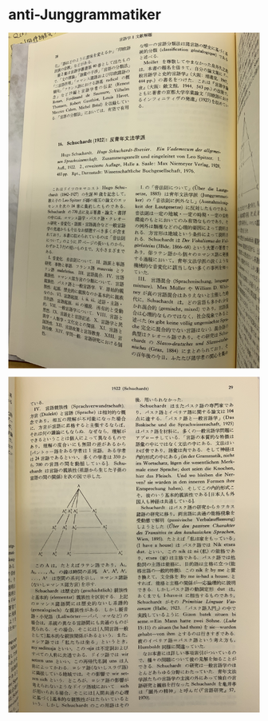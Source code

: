 # anti-Junggrammatiker

![AB247940-E612-40F6-868E-D4820E417733.jpeg](anti-Junggrammatiker%20e6928818bc4f471b8e0798652e580427/AB247940-E612-40F6-868E-D4820E417733.jpeg)

![5FE84678-02BA-4620-B077-4C2D9B7218F6.jpeg](anti-Junggrammatiker%20e6928818bc4f471b8e0798652e580427/5FE84678-02BA-4620-B077-4C2D9B7218F6.jpeg)